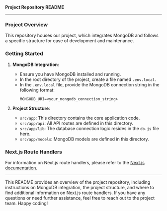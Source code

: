 **Project Repository README**

---

### Project Overview

This repository houses our project, which integrates MongoDB and follows a specific structure for ease of development and maintenance.

### Getting Started

1. **MongoDB Integration**:
   - Ensure you have MongoDB installed and running.
   - In the root directory of the project, create a file named `.env.local`.
   - In the `.env.local` file, provide the MongoDB connection string in the following format:
     ```
     MONGODB_URI=<your_mongodb_connection_string>
     ```

2. **Project Structure**:
   - `src/app`: This directory contains the core application code.
   - `src/app/api`: All API routes are defined in this directory.
   - `src/app/lib`: The database connection logic resides in the `db.js` file here.
   - `src/app/models`: MongoDB models are defined in this directory.

### Next.js Route Handlers

For information on Next.js route handlers, please refer to the [Next.js documentation](https://nextjs.org/docs/app/building-your-application/routing/route-handlers).

---

This README provides an overview of the project repository, including instructions on MongoDB integration, the project structure, and where to find additional information on Next.js route handlers. If you have any questions or need further assistance, feel free to reach out to the project team. Happy coding!